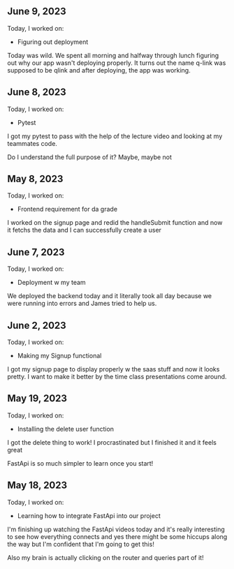 ## June 9, 2023

Today, I worked on:

- Figuring out deployment

Today was wild. We spent all morning and halfway through lunch figuring out why our app wasn't deploying properly. It turns out the name q-link was supposed to be qlink and after deploying, the app was working.

## June 8, 2023

Today, I worked on:

- Pytest

I got my pytest to pass with the help of the lecture video and looking at my teammates code.

Do I understand the full purpose of it? Maybe, maybe not

## May 8, 2023

Today, I worked on:

- Frontend requirement for da grade

I worked on the signup page and redid the handleSubmit function and now it fetchs the data and I can successfully create a user

## June 7, 2023

Today, I worked on:

- Deployment w my team

We deployed the backend today and it literally took all day because we were running into errors and James tried to help us.

## June 2, 2023

Today, I worked on:

- Making my Signup functional

I got my signup page to display properly w the saas stuff and now it looks pretty. I want to make it better by the time class presentations come around.

## May 19, 2023

Today, I worked on:

- Installing the delete user function

I got the delete thing to work! I procrastinated but I finished it and it feels great

FastApi is so much simpler to learn once you start!

## May 18, 2023

Today, I worked on:

- Learning how to integrate FastApi into our project

I'm finishing up watching the FastApi videos today and it's really interesting to see how everything connects and yes there might be some hiccups along the way but I'm confident that I'm going to get this!

Also my brain is actually clicking on the router and queries part of it!
